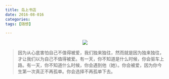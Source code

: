 ```yaml
---
title: 岛上书店
date: 2016-08-016 
categories:    
tags: [随想] 

---
```


<div align="center"><img src = "http://7xt3bw.com1.z0.glb.clouddn.com/daoshang.jpg-water">
</div>

> 因为从心底害怕自己不值得被爱，我们独来独往，然而就是因为独来独往，才让我们以为自己不值得被爱。有一天，你不知道是什么时候，你会驱车上路。有一天，你不知道什么时候，你会遇到他（她）。你会被爱，因为你今生第一次真正不再孤单。你会选择不再孤单下去。

